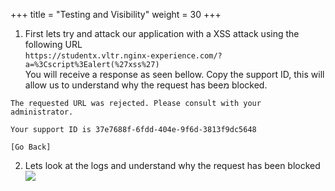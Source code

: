 +++
title = "Testing and Visibility"
weight = 30
+++



1. First lets try and attack our application with a XSS attack using the following URL  
`https://studentx.vltr.nginx-experience.com/?a=%3Cscript%3Ealert(%27xss%27)`  
You will receive a response as seen bellow. Copy the support ID, this will allow us to understand why the request has beeמ blocked.

```
The requested URL was rejected. Please consult with your administrator.

Your support ID is 37e7688f-6fdd-404e-9f6d-3813f9dc5648

[Go Back]
```

2. Lets look at the logs and understand why the request has been blocked
![](/images/5/Slide3.PNG)